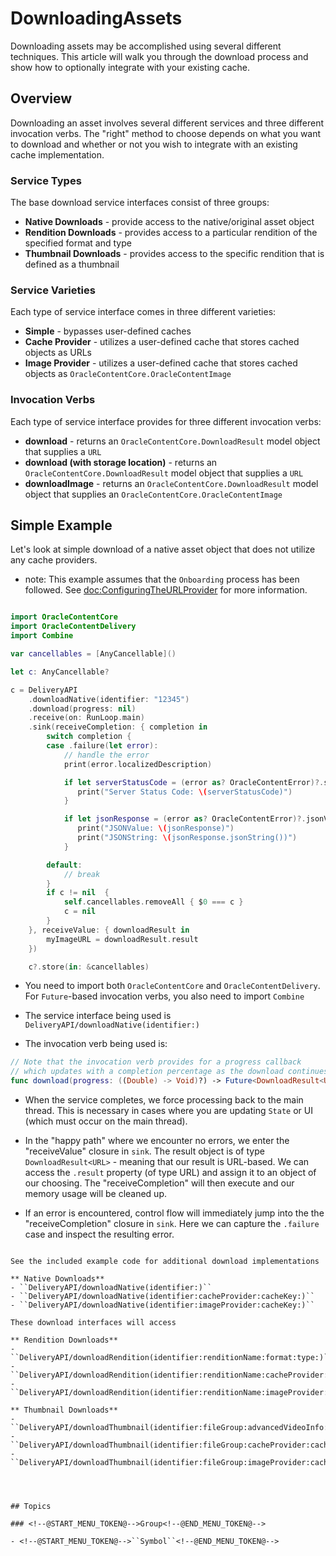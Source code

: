 # DownloadingAssets

Downloading assets may be accomplished using several different techniques. This article will walk you through the download process and show how to optionally integrate with your existing cache.

## Overview

Downloading an asset involves several different services and three different invocation verbs. The "right" method to choose depends on what you want to download and whether or not you wish to integrate with an existing cache implementation.

### Service Types ###
The base download service interfaces consist of three groups:

* **Native Downloads** - provide access to the native/original asset object
* **Rendition Downloads** - provides access to a particular rendition of the specified format and type 
* **Thumbnail Downloads** - provides access to the specific rendition that is defined as a thumbnail

### Service Varieties ###
Each type of service interface comes in three different varieties:

* **Simple** - bypasses user-defined caches
* **Cache Provider** - utilizes a user-defined cache that stores cached objects as URLs
* **Image Provider** - utilizes a user-defined cache that stores cached objects as `OracleContentCore.OracleContentImage`

### Invocation Verbs ### 
Each type of service interface provides for three different invocation verbs: 

* **download** - returns an `OracleContentCore.DownloadResult` model object that supplies a  `URL`
* **download (with storage location)** - returns an `OracleContentCore.DownloadResult` model object that supplies a  `URL`
* **downloadImage** - returns an `OracleContentCore.DownloadResult` model object that supplies an `OracleContentCore.OracleContentImage`
      
## Simple Example ##
Let's look at simple download of a native asset object that does not utilize any cache providers.

- note: This example assumes that the `Onboarding` process has been followed. See <doc:ConfiguringTheURLProvider> for more information.

```swift 

import OracleContentCore
import OracleContentDelivery
import Combine 

var cancellables = [AnyCancellable]() 

let c: AnyCancellable?

c = DeliveryAPI
    .downloadNative(identifier: "12345")
    .download(progress: nil)
    .receive(on: RunLoop.main)
    .sink(receiveCompletion: { completion in
        switch completion { 
        case .failure(let error):
            // handle the error 
            print(error.localizedDescription)

            if let serverStatusCode = (error as? OracleContentError)?.serverStatusCode {
               print("Server Status Code: \(serverStatusCode)")
            }

            if let jsonResponse = (error as? OracleContentError)?.jsonValue {
               print("JSONValue: \(jsonResponse)")
               print("JSONString: \(jsonResponse.jsonString())")
            }

        default:
            // break 
        }
        if c != nil  {
            self.cancellables.removeAll { $0 === c }
            c = nil
        }
    }, receiveValue: { downloadResult in
        myImageURL = downloadResult.result
    })

    c?.store(in: &cancellables)

```

- You need to import both `OracleContentCore` and `OracleContentDelivery`. For `Future`-based invocation verbs, you also need to import `Combine`

- The service interface being used is ``DeliveryAPI/downloadNative(identifier:)``

- The invocation verb being used is:
```swift 
// Note that the invocation verb provides for a progress callback 
// which updates with a completion percentage as the download continues
func download(progress: ((Double) -> Void)?) -> Future<DownloadResult<URL>, Error>
```

- When the service completes, we force processing back to the main thread. This is necessary in cases where you are updating `State` or UI (which must occur on the main thread).

- In the "happy path" where we encounter no errors, we enter the "receiveValue" closure in `sink`. The result object is of type `DownloadResult<URL>` - meaning that our result is URL-based.  We can access the `.result` property (of type URL) and assign it to an object of our choosing. The "receiveCompletion" will then execute and our memory usage will be cleaned up.

- If an error is encountered, control flow will immediately jump into the the "receiveCompletion" closure in `sink`. Here we can capture the `.failure` case and inspect the resulting error.

```

See the included example code for additional download implementations 

** Native Downloads**
- ``DeliveryAPI/downloadNative(identifier:)``
- ``DeliveryAPI/downloadNative(identifier:cacheProvider:cacheKey:)``
- ``DeliveryAPI/downloadNative(identifier:imageProvider:cacheKey:)``

These download interfaces will access 

** Rendition Downloads** 
- ``DeliveryAPI/downloadRendition(identifier:renditionName:format:type:)``
- ``DeliveryAPI/downloadRendition(identifier:renditionName:cacheProvider:cacheKey:format:type:)``
- ``DeliveryAPI/downloadRendition(identifier:renditionName:imageProvider:cacheKey:format:type:)``

** Thumbnail Downloads**
- ``DeliveryAPI/downloadThumbnail(identifier:fileGroup:advancedVideoInfo:)``
- ``DeliveryAPI/downloadThumbnail(identifier:fileGroup:cacheProvider:cacheKey:advancedVideoInfo:)``
- ``DeliveryAPI/downloadThumbnail(identifier:fileGroup:imageProvider:cacheKey:advancedVideoInfo:)``




## Topics

### <!--@START_MENU_TOKEN@-->Group<!--@END_MENU_TOKEN@-->

- <!--@START_MENU_TOKEN@-->``Symbol``<!--@END_MENU_TOKEN@-->
